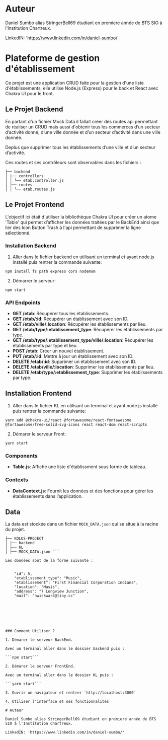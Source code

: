 # Auteur

Daniel Sumbo alias StringerBell69 étudiant en premiere année de BTS SIO à l'Institution Chartreux. 

LinkedIN: 'https://www.linkedin.com/in/daniel-sumbo/'

# Plateforme de gestion d'établissement

Ce projet est une application CRUD faite pour la gestion d'une liste d'établissements, elle utilise Node.js (Express) pour le back et React avec Chakra UI pour le front.

## Le Projet Backend

En partant d'un fichier Mock Data il fallait créer des routes api permettant de réaliser un CRUD mais aussi d'obtenir tous les commerces d’un secteur d’activité donné,
d’une ville donnée et d’un secteur d’activité dans une ville donnée.

Deplus que supprimer tous les établissements d’une ville et d’un secteur d’activité.

Ces routes et ses contrôleurs sont observables dans les fichiers :
```
├── backend
│ ├── controllers
│ │ └── etab.controller.js
│ ├── routes
│ │ └── etab.routes.js
```
## Le Projet Frontend

L'objectif ici était d'utiliser la bibliothèque Chakra UI pour créer un atome 'Table' qui permet d’afficher les données traitées par le BackEnd ainsi que lier des Icon Button Trash à l'api permettant de supprimer la ligne sélectionné.




### Installation Backend

1. Aller dans le fichier backend en utilisant un terminal et ayant node.js installé puis rentrer la commande suivante:

 ```npm install fs path express cors nodemom```

2. Démarrer le serveur:

```npm start```

### API Endpoints

- **GET /etab**:                                            Récupérer tous les établissements.
- **GET /etab/:id**:                                        Récupérer un établissement avec son ID.
- **GET /etab/ville/:location**:                            Récupérer les établissements par lieu.
- **GET /etab/type/:etablissement_type**:                   Récupérer les établissements par type.
- **GET /etab/type/:etablissement_type/ville/:location**:   Récupérer les établissements par type et lieu.
- **POST /etab**:                                           Créer un nouvel établissement.
- **PUT /etab/:id**:                                        Mettre à jour un établissement avec son ID.
- **DELETE /etab/:id**:                                     Supprimer un établissement avec son ID.
- **DELETE /etab/ville/:location**:                         Supprimer les établissements par lieu.
- **DELETE /etab/type/:etablissement_type**:                Supprimer les établissements par type.





## Installation Frontend



1. Aller dans le fichier KL en utilisant un terminal et ayant node.js installé puis rentrer la commande suivante:

```yarn add @chakra-ui/react @fortawesome/react-fontawesome @fortawesome/free-solid-svg-icons react react-dom react-scripts```

2. Démarer le serveur Front:

```yarn start```

### Components

- **Table.js**: Affiche une liste d'établissment sous forme de tableau.

### Contexts

- **DataContext.js**: Fournit les données et des fonctions pour gérer les établissements dans l’application.


## Data

La data est stockée dans un fichier `MOCK_DATA.json` qui se situe à la racine du projet.
```
├── KOLUS-PROJECT
│ ├── backend
│ ├── KL
│ ├── MOCK_DATA.json ```

Les données sont de la forme suivante : 


    "id": 5,
    "etablissement_type": "Music",
    "etablissement": "First Financial Corporation Indiana",
    "location": "Masis",
    "address": "7 Longview Junction",
    "mail": "nwickwar4@tiny.cc"


    




### Comment Utiliser ? 

1. Démarer le serveur BackEnd.

Avec un terminal aller dans le dossier backend puis :

```npm start```

2. Démarer le serveur FrontEnd.

Avec un terminal aller dans le dossier KL puis :

```yarn start```

3. Ouvrir un navigateur et rentrer `http://localhost:3000`

4. Utiliser l'interface et ses fonctionnalités 

# Auteur

Daniel Sumbo alias StringerBell69 étudiant en premiere année de BTS SIO à l'Institution Chartreux. 

LinkedIN: 'https://www.linkedin.com/in/daniel-sumbo/'

